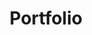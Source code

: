 ---
title: "Portfolio"
description: "Various projects to showcase my interests and expertise"
cascade:
    showReadingTime: false
---